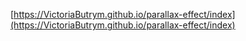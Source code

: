[https://VictoriaButrym.github.io/parallax-effect/index](https://VictoriaButrym.github.io/parallax-effect/index)